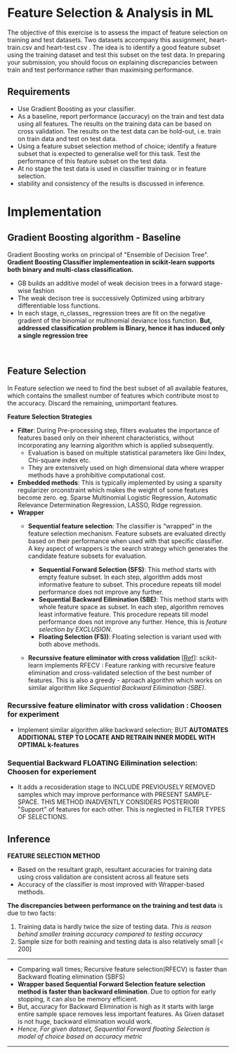 # Feature Selection & Analysis in ML
The objective of this exercise is to assess the impact of feature selection on training and test
datasets. Two datasets accompany this assignment, heart-train.csv and heart-test.csv .
The idea is to identify a good feature subset using the training dataset and test this subset
on the test data. In preparing your submission, you should focus on explaining discrepancies
between train and test performance rather than maximising performance.

## Requirements
* Use Gradient Boosting as your classifier.
* As a baseline, report performance (accuracy) on the train and test data using all features. The results on the training data can be based on cross validation. The results on the test data can be hold-out, i.e. train on train data and test on test data.
* Using a feature subset selection method of choice; identify a feature subset that is expected to generalise well for this task. Test the performance of this feature subset on the test data.
* At no stage the test data is used in classifier training or in feature selection.
* stability and consistency of the results is discussed in inference.

# Implementation

## Gradient Boosting algorithm - Baseline

Gradient Boosting works on principal of "Ensemble of Decision Tree". **Gradient Boosting Classifier implementeation in scikit-learn supports both binary and multi-class classification.**
* GB builds an additive model of weak decision trees in a forward stage-wise fashion
* The weak decison tree is successively Optimized using arbitrary differentiable loss functions.
* In each stage, n_classes_ regression trees are fit on the negative gradient of the binomial or multinomial deviance loss function. **But, addressed classification problem is Binary, hence it has induced only a single regression tree**

<br>

## Feature Selection

In Feature selection we need to find the best subset of all available features, which contains the smallest number of features which contribute most to the accuracy. Discard the remaining, unimportant features.

**Feature Selection Strategies**
* **Filter**: During Pre-processing step, filters evaluates the importance of features based only on their inherent characteristics, without incorporating any learning algorithm which is applied subsequently.
    * Evaluation is based on multiple statistical parameters like Gini Index, Chi-square index etc. 
    * They are extensively used on high dimensional data where wrapper methods have a prohibitive computational cost.
* **Embedded methods**: This is typically implemented by using a sparsity regularizer orconstraint which makes the weight of some features become zero. eg. Sparse Multinomial Logistic Regression, Automatic Relevance Determination Regression, LASSO, Ridge regression.
* **Wrapper**
    * **Sequential feature selection**: The classifier is “wrapped” in the feature selection mechanism. Feature subsets are evaluated directly based on their performance when used with that specific classifier. A key aspect of wrappers is the search strategy which generates the candidate feature subsets for evaluation.
        * **Sequential Forward Selection (SFS)**: This method starts with empty feature subset. In each step, algorithm adds  most informative feature to subset. This procedure repeats till model performance does not improve any further.
        * **Sequential Backward Eilimination (SBE)**: This method starts with whole feature space as subset. In each step, algorithm removes least informative feature. This procedure repeats till model performance does not improve any further. Hence, this is *feature selection by EXCLUSION*.  
        * **Floating Selection (FS))**: Floating selection is variant used with both above methods.
         
    * **Recurssive feature eliminator with cross validation** [[Ref](https://scikit-learn.org/stable/modules/generated/sklearn.feature_selection.RFECV.html#sklearn.feature_selection.RFECV)]: scikit-learn implements RFECV : Feature ranking with recursive feature elimination and cross-validated selection of the best number of features. This is also a greedy - aproach algorithm which works on similar algorithm like *Sequential Backward Eilimination (SBE)*.     

### Recurssive feature eliminator with cross validation : Choosen for experiment
* Implement similar algorithm alike backward selection; BUT **AUTOMATES ADDITIONAL STEP TO LOCATE AND RETRAIN INNER MODEL WITH OPTIMAL k-features**

### Sequential Backward FLOATING Eilimination selection: Choosen for experiement
* It adds a recosideration stage to INCLUDE PREVIOUSELY REMOVED samples which may improve performance with PRESENT SAMPLE-SPACE. THIS METHOD INADVENTLY CONSIDERS POSTERIORI "Support" of features for each other. This is neglected in FILTER TYPES OF SELECTIONS.

## Inference

**FEATURE SELECTION METHOD**
* Based on the resultant graph,  resultant accuracies for training data using cross validation are consistent across all feature sets
* Accuracy of the classifier is most improved with Wrapper-based methods. 

**The discrepancies between performance on the training and test data** is due to two facts:
1. Training data is hardly twice the size of testing data. *This is reason behind smaller training accuracy compared to testing accuracy*
2. Sample size for both reaining and testing data is also relatively small [< 200]

*******
* Comparing wall times; Recursive feature selection(RFECV) is faster than Backward floating elimination (SBFS)
* **Wrapper based Sequential Forward Selection feature selection method is faster than backward elimination**. Due to option for early stopping, it can also be memory efficient.
* But, accuracy for Backward Elimination is high as it starts with large entire sample space removes less important features. As Given dataset is not huge, backward elimination would work.
* *Hence, For given dataset, Sequential Forward floating Selection is model of choice based on accuracy metric*
*******